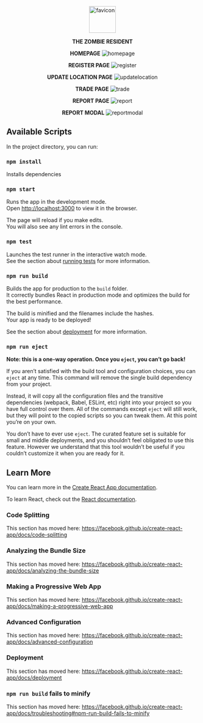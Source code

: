 
<p align="center">
<img src="https://i.imgur.com/j3wLJaB.png" alt="favicon" width="70"> 
</p>
<p align="center">
<b>THE ZOMBIE RESIDENT</b>
</p>

<p align="center">
  <b>HOMEPAGE</b>
<img src="https://i.imgur.com/L5hdhJw.png" alt="homepage">
</p>
<p align="center">
  <b>REGISTER PAGE</b>
<img src="https://i.imgur.com/FaYgFXQ.png" alt="register"> 
</p>
<p align="center">
  <b>UPDATE LOCATION PAGE</b>
<img src="https://i.imgur.com/4LuoxLw.png" alt="updatelocation"> 
</p>
<p align="center">
<b>TRADE PAGE</b>
<img src="https://i.imgur.com/89Yc2Ds.png" alt="trade"> 
</p>
<p align="center">
<b>REPORT PAGE</b> 
<img src="https://i.imgur.com/ARkVEjJ.png" alt="report"> 
</p>
<p align="center">
<b>REPORT MODAL</b>
<img src="https://i.imgur.com/FuFjuNZ.png" alt="reportmodal"> 
</p>



## Available Scripts

In the project directory, you can run:

### `npm install`
Installs dependencies

### `npm start`

Runs the app in the development mode.<br />
Open [http://localhost:3000](http://localhost:3000) to view it in the browser.

The page will reload if you make edits.<br />
You will also see any lint errors in the console.

### `npm test`

Launches the test runner in the interactive watch mode.<br />
See the section about [running tests](https://facebook.github.io/create-react-app/docs/running-tests) for more information.

### `npm run build`

Builds the app for production to the `build` folder.<br />
It correctly bundles React in production mode and optimizes the build for the best performance.

The build is minified and the filenames include the hashes.<br />
Your app is ready to be deployed!

See the section about [deployment](https://facebook.github.io/create-react-app/docs/deployment) for more information.

### `npm run eject`

**Note: this is a one-way operation. Once you `eject`, you can’t go back!**

If you aren’t satisfied with the build tool and configuration choices, you can `eject` at any time. This command will remove the single build dependency from your project.

Instead, it will copy all the configuration files and the transitive dependencies (webpack, Babel, ESLint, etc) right into your project so you have full control over them. All of the commands except `eject` will still work, but they will point to the copied scripts so you can tweak them. At this point you’re on your own.

You don’t have to ever use `eject`. The curated feature set is suitable for small and middle deployments, and you shouldn’t feel obligated to use this feature. However we understand that this tool wouldn’t be useful if you couldn’t customize it when you are ready for it.

## Learn More

You can learn more in the [Create React App documentation](https://facebook.github.io/create-react-app/docs/getting-started).

To learn React, check out the [React documentation](https://reactjs.org/).

### Code Splitting

This section has moved here: https://facebook.github.io/create-react-app/docs/code-splitting

### Analyzing the Bundle Size

This section has moved here: https://facebook.github.io/create-react-app/docs/analyzing-the-bundle-size

### Making a Progressive Web App

This section has moved here: https://facebook.github.io/create-react-app/docs/making-a-progressive-web-app

### Advanced Configuration

This section has moved here: https://facebook.github.io/create-react-app/docs/advanced-configuration

### Deployment

This section has moved here: https://facebook.github.io/create-react-app/docs/deployment

### `npm run build` fails to minify

This section has moved here: https://facebook.github.io/create-react-app/docs/troubleshooting#npm-run-build-fails-to-minify
